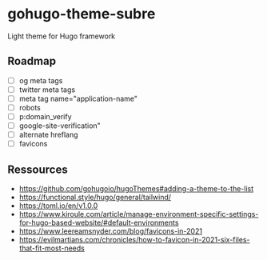# gohugo-theme-subre
Light theme for Hugo framework

## Roadmap
- [ ] og meta tags
- [ ] twitter meta tags
- [ ] meta tag name="application-name"
- [ ] robots
- [ ] p:domain_verify
- [ ] google-site-verification"
- [ ] alternate hreflang
- [ ] favicons

## Ressources
- https://github.com/gohugoio/hugoThemes#adding-a-theme-to-the-list
- https://functional.style/hugo/general/tailwind/
- https://toml.io/en/v1.0.0
- https://www.kiroule.com/article/manage-environment-specific-settings-for-hugo-based-website/#default-environments
- https://www.leereamsnyder.com/blog/favicons-in-2021
- https://evilmartians.com/chronicles/how-to-favicon-in-2021-six-files-that-fit-most-needs